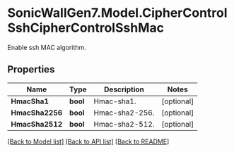 # SonicWallGen7.Model.CipherControlSshCipherControlSshMac
Enable ssh MAC algorithm.

## Properties

Name | Type | Description | Notes
------------ | ------------- | ------------- | -------------
**HmacSha1** | **bool** | Hmac-sha1. | [optional] 
**HmacSha2256** | **bool** | Hmac-sha2-256. | [optional] 
**HmacSha2512** | **bool** | Hmac-sha2-512. | [optional] 

[[Back to Model list]](../README.md#documentation-for-models) [[Back to API list]](../README.md#documentation-for-api-endpoints) [[Back to README]](../README.md)

